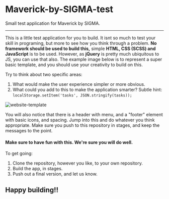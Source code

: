 # Maverick-by-SIGMA-test
Small test application for Maverick by SIGMA. 

---
This is a little test application for you to build. It isnt so much to test your skill in programing, but more to see how you think through a problem. 
__No framework should be used to build this,__ simple __HTML, CSS (SCSS) and JavaScript__ is to be used. However, as __jQuery__ is pretty much ubiquitous to JS, you can use that also. The example image below is to represent a super basic template, and you should use your creativity to build on this. 

Try to think about two specific areas:
1. What would make the user experience simpler or more obvious.
2. What could you add to this to make the application smarter? Subtle hint: ```localStorage.setItem('tasks', JSON.stringify(tasks));```

![website-template](https://user-images.githubusercontent.com/20326406/38328619-af6c4130-384b-11e8-9821-90e9156e0c96.png)

You will also notice that there is a header with menu, and a "footer" element with basic icons, and spacing. Jump into this and do whatever you think appropriate. Make sure you push to this repository in stages, and keep the messages to the point.

#### Make sure to have fun with this. We're sure you will do well.

To get going: 
1. Clone the repository, however you like, to your own repository.
2. Build the app, in stages.
3. Push out a final version, and let us know.

## Happy building!!


